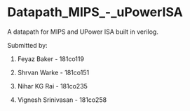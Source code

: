 # Datapath_MIPS_-_uPowerISA
A datapath for MIPS and UPower ISA built in verilog.

Submitted by:

1. Feyaz Baker - 181co119

2. Shrvan Warke - 181co151

3. Nihar KG Rai - 181co235

4. Vignesh Srinivasan - 181co258
